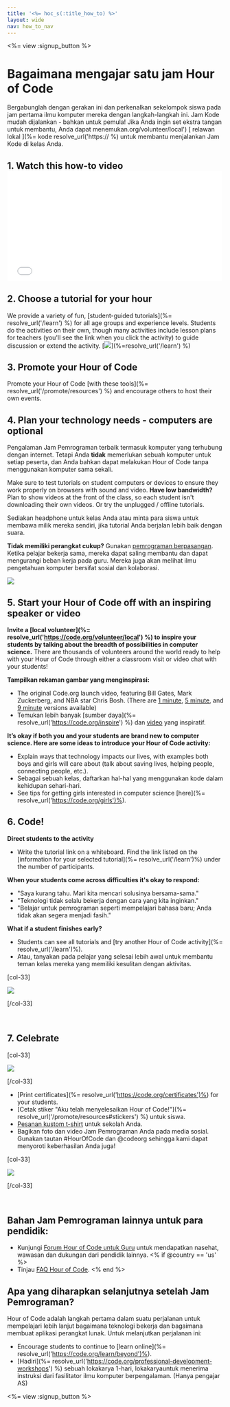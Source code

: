 ```yaml
---
title: '<%= hoc_s(:title_how_to) %>'
layout: wide
nav: how_to_nav
---
```

<%= view :signup_button %>

<h1>Bagaimana mengajar satu jam Hour of Code</h1>

Bergabunglah dengan gerakan ini dan perkenalkan sekelompok siswa pada jam pertama ilmu komputer mereka dengan langkah-langkah ini. Jam Kode mudah dijalankan - bahkan untuk pemula! Jika Anda ingin set ekstra tangan untuk membantu, Anda dapat menemukan.org/volunteer/local') [ relawan lokal ](%= kode resolve_url('https:// %) untuk membantu menjalankan Jam Kode di kelas Anda.

## 1. Watch this how-to video <iframe width="500" height="255" src="//www.youtube.com/embed/SrnvvWDm73k" frameborder="0" allowfullscreen mark="crwd-mark"></iframe> 

## 2. Choose a tutorial for your hour

We provide a variety of fun, [student-guided tutorials](%= resolve_url('/learn') %) for all age groups and experience levels. Students do the activities on their own, though many activities include lesson plans for teachers (you'll see the link when you click the activity) to guide discussion or extend the activity. [![](/images/fit-700/tutorials.png)](%=resolve_url('/learn') %)

## 3. Promote your Hour of Code

Promote your Hour of Code [with these tools](%= resolve_url('/promote/resources') %) and encourage others to host their own events.

## 4. Plan your technology needs - computers are optional

Pengalaman Jam Pemrograman terbaik termasuk komputer yang terhubung dengan internet. Tetapi Anda **tidak** memerlukan sebuah komputer untuk setiap peserta, dan Anda bahkan dapat melakukan Hour of Code tanpa menggunakan komputer sama sekali.

Make sure to test tutorials on student computers or devices to ensure they work properly on browsers with sound and video. **Have low bandwidth?** Plan to show videos at the front of the class, so each student isn't downloading their own videos. Or try the unplugged / offline tutorials.

Sediakan headphone untuk kelas Anda atau minta para siswa untuk membawa milik mereka sendiri, jika tutorial Anda berjalan lebih baik dengan suara.

**Tidak memiliki perangkat cukup?** Gunakan [pemrograman berpasangan](https://www.youtube.com/watch?v=vgkahOzFH2Q). Ketika pelajar bekerja sama, mereka dapat saling membantu dan dapat mengurangi beban kerja pada guru. Mereka juga akan melihat ilmu pengetahuan komputer bersifat sosial dan kolaborasi.

<img src="/images/fit-350/group_ipad.jpg" />

## 5. Start your Hour of Code off with an inspiring speaker or video

**Invite a [local volunteer](%= resolve_url('https://code.org/volunteer/local') %) to inspire your students by talking about the breadth of possibilities in computer science.** There are thousands of volunteers around the world ready to help with your Hour of Code through either a classroom visit or video chat with your students!

**Tampilkan rekaman gambar yang menginspirasi:**

- The original Code.org launch video, featuring Bill Gates, Mark Zuckerberg, and NBA star Chris Bosh. (There are [1 minute](https://www.youtube.com/watch?v=qYZF6oIZtfc), [5 minute](https://www.youtube.com/watch?v=nKIu9yen5nc), and [9 minute](https://www.youtube.com/watch?v=dU1xS07N-FA) versions available)
- Temukan lebih banyak [sumber daya](%= resolve_url('https://code.org/inspire') %) dan [video](https://www.youtube.com/playlist?list=PLzdnOPI1iJNfpD8i4Sx7U0y2MccnrNZuP) yang inspiratif.

**It’s okay if both you and your students are brand new to computer science. Here are some ideas to introduce your Hour of Code activity:**

- Explain ways that technology impacts our lives, with examples both boys and girls will care about (talk about saving lives, helping people, connecting people, etc.).
- Sebagai sebuah kelas, daftarkan hal-hal yang menggunakan kode dalam kehidupan sehari-hari.
- See tips for getting girls interested in computer science [here](%= resolve_url('https://code.org/girls')%).

## 6. Code!

**Direct students to the activity**

- Write the tutorial link on a whiteboard. Find the link listed on the [information for your selected tutorial](%= resolve_url('/learn')%) under the number of participants.

**When your students come across difficulties it's okay to respond:**

- "Saya kurang tahu. Mari kita mencari solusinya bersama-sama."
- "Teknologi tidak selalu bekerja dengan cara yang kita inginkan."
- "Belajar untuk pemrograman seperti mempelajari bahasa baru; Anda tidak akan segera menjadi fasih."

**What if a student finishes early?**

- Students can see all tutorials and [try another Hour of Code activity](%= resolve_url('/learn')%).
- Atau, tanyakan pada pelajar yang selesai lebih awal untuk membantu teman kelas mereka yang memiliki kesulitan dengan aktivitas.

[col-33]

![](/images/fit-250/highschoolgirls.jpeg)

[/col-33]

<p style="clear:both">&nbsp;</p>

## 7. Celebrate

[col-33]

![](/images/fit-300/boy-certificate.jpg)

[/col-33]

- [Print certificates](%= resolve_url('https://code.org/certificates')%) for your students.
- [Cetak stiker "Aku telah menyelesaikan Hour of Code!"](%= resolve_url('/promote/resources#stickers') %) untuk siswa.
- [Pesanan kustom t-shirt](http://blog.code.org/post/132608499493/hour-of-code-shirts-and-more) untuk sekolah Anda.
- Bagikan foto dan video Jam Pemrograman Anda pada media sosial. Gunakan tautan #HourOfCode dan @codeorg sehingga kami dapat menyoroti keberhasilan Anda juga!

[col-33]

![](/images/fit-260/highlight-certificates.jpg)

[/col-33]

<p style="clear:both">&nbsp;</p>

## Bahan Jam Pemrograman lainnya untuk para pendidik:

- Kunjungi [Forum Hour of Code untuk Guru](http://forum.code.org/c/plc/hour-of-code) untuk mendapatkan nasehat, wawasan dan dukungan dari pendidik lainnya. <% if @country == 'us' %>
- Tinjau [FAQ Hour of Code](https://support.code.org/hc/en-us/categories/200147083-Hour-of-Code). <% end %>

## Apa yang diharapkan selanjutnya setelah Jam Pemrograman?

Hour of Code adalah langkah pertama dalam suatu perjalanan untuk mempelajari lebih lanjut bagaimana teknologi bekerja dan bagaimana membuat aplikasi perangkat lunak. Untuk melanjutkan perjalanan ini:

- Encourage students to continue to [learn online](%= resolve_url('https://code.org/learn/beyond')%).
- [Hadiri](%= resolve_url('https://code.org/professional-development-workshops') %) sebuah lokakarya 1-hari, lokakaryauntuk menerima instruksi dari fasilitator ilmu komputer berpengalaman. (Hanya pengajar AS)

<%= view :signup_button %>